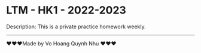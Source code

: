 # LTM - HK1 - 2022-2023

Description: This is a private practice homework weekly.

---

❤️❤️❤️Made by Vo Hoang Quynh Nhu ❤️❤️❤️